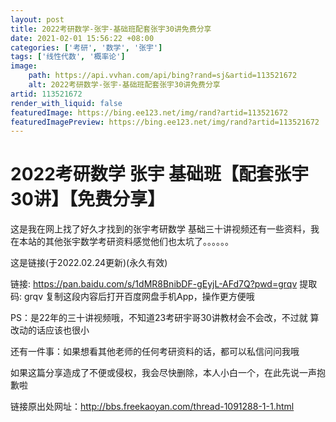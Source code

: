 ```yaml
---
layout: post
title: 2022考研数学-张宇-基础班配套张宇30讲免费分享
date: 2021-02-01 15:56:22 +08:00
categories: ['考研', '数学', '张宇']
tags: ['线性代数', '概率论']
image:
    path: https://api.vvhan.com/api/bing?rand=sj&artid=113521672
    alt: 2022考研数学-张宇-基础班配套张宇30讲免费分享
artid: 113521672
render_with_liquid: false
featuredImage: https://bing.ee123.net/img/rand?artid=113521672
featuredImagePreview: https://bing.ee123.net/img/rand?artid=113521672
---
```


# 2022考研数学 张宇 基础班【配套张宇30讲】【免费分享】

这是我在网上找了好久才找到的张宇考研数学 基础三十讲视频还有一些资料，我在本站的其他张宇数学考研资料感觉他们也太坑了。。。。。。

这是链接(于2022.02.24更新)(永久有效)
  
链接: https://pan.baidu.com/s/1dMR8BnibDF-gEyjL-AFd7Q?pwd=grqv 提取码: grqv 复制这段内容后打开百度网盘手机App，操作更方便哦

PS：是22年的三十讲视频哦，不知道23考研宇哥30讲教材会不会改，不过就 算改动的话应该也很小

还有一件事：如果想看其他老师的任何考研资料的话，都可以私信问问我哦

如果这篇分享造成了不便或侵权，我会尽快删除，本人小白一个，在此先说一声抱歉啦

链接原出处网址：http://bbs.freekaoyan.com/thread-1091288-1-1.html